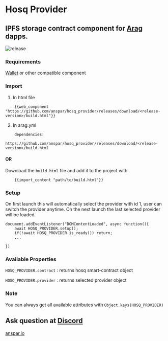 # Hosq Provider

## IPFS storage contract component for [Arag](https://github.com/anspar/arag) dapps.

![release](https://github.com/anspar/hosq_provider/actions/workflows/release.yml/badge.svg?branch=main)


### Requirements 

[Wallet](https://github.com/anspar/wallet) or other compatible component

### Import 
1. In html file
```
    {{web_component "https://github.com/anspar/hosq_provider/releases/download/<release-version>/build.html"}}
```
2. In arag.yml
```
    dependencies:
        - https://github.com/anspar/hosq_provider/releases/download/<release-version>/build.html
```
#### OR
Download the `build.html` file and add it to the project with
```
    {{import_content "path/to/build.html"}}
```


### Setup
On first launch this will automatically select the provider with id 1, user can switch the provider anytime. On the next launch the last selected provider will be loaded.  
```
document.addEventListener("DOMContentLoaded", async function(){
    await HOSQ_PROVIDER.setup();
    if(!await HOSQ_PROVIDER.is_ready()) return;
    ...

})
```

### Available Properties
`HOSQ_PROVIDER.contract` : returns hosq smart-contract object

`HOSQ_PROVIDER.provider` : returns selected provider object

### Note
You can always get all available attributes with `Object.keys(HOSQ_PROVIDER)`

## Ask question at [Discord](https://discord.gg/ENQfPEcrZJ)

[anspar.io](https://anspar.io)
